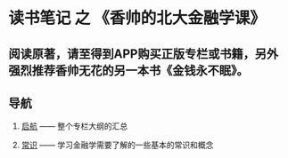 # 读书笔记 之 《香帅的北大金融学课》

## 阅读原著，请至得到APP购买正版专栏或书籍，另外强烈推荐香帅无花的另一本书《金钱永不眠》。

## 导航
1. [启航](/启航.md) —— 整个专栏大纲的汇总

2. [常识](/常识.md) —— 学习金融学需要了解的一些基本的常识和概念